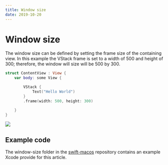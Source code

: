 ```yaml
---
title: Window size
date: 2019-10-20
---
```


# Window size

The window size can be defined by setting the frame size of the containing view. In this example the VStack frame is set to a width of 500 and height of 300; therefore, the window will size will be 500 by 300.

```swift
struct ContentView : View {
    var body: some View {

        VStack {
            Text("Hello World")
        }
        .frame(width: 500, height: 300)

    }
}
```

<img src="assets/window-size.png" class="img-small">

## Example code

The window-size folder in the [swift-macos](https://github.com/wigging/swift-macos) repository contains an example Xcode provide for this article.
